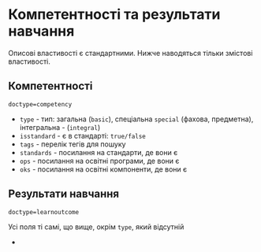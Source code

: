 # Компетентності та результати навчання

Описові властивості є стандартними. Нижче наводяться тільки змістові властивості.

## Компетентності

`doctype=competency`

- `type` - тип: загальна (`basic`), спеціальна `special` (фахова, предметна), інтегральна - (`integral`)
- `isstandard` - є в стандарті: `true/false`
- `tags` - перелік тегів для пошуку
- `standards` - посилання на стандарти, де вони є
- `ops` - посилання на освітні програми, де вони є
- `oks` - посилання на освітні компоненти, де вони є

## Результати навчання

`doctype=learnoutcome`

Усі поля ті самі, що вище, окрім `type`, який відсутній

- 